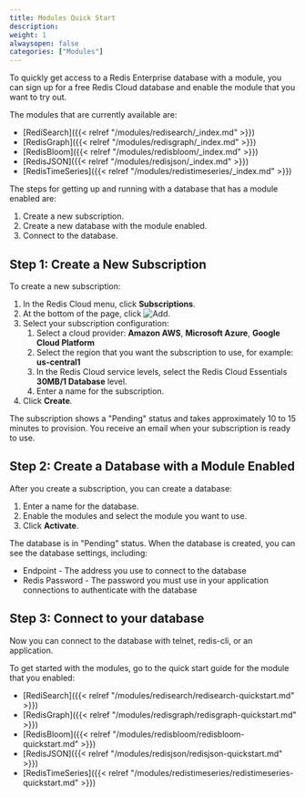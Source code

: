 ```yaml
---
title: Modules Quick Start
description:
weight: 1
alwaysopen: false
categories: ["Modules"]
---
```

To quickly get access to a Redis Enterprise database with a module,
you can sign up for a free Redis Cloud database and enable the module that you want to try out.

The modules that are currently available are:

- [RediSearch]({{< relref "/modules/redisearch/_index.md" >}})
- [RedisGraph]({{< relref "/modules/redisgraph/_index.md" >}})
- [RedisBloom]({{< relref "/modules/redisbloom/_index.md" >}})
- [RedisJSON]({{< relref "/modules/redisjson/_index.md" >}})
- [RedisTimeSeries]({{< relref "/modules/redistimeseries/_index.md" >}})

The steps for getting up and running with a database that has a module enabled are:

1. Create a new subscription.
1. Create a new database with the module enabled.
1. Connect to the database.

## Step 1: Create a New Subscription

To create a new subscription:

1. In the Redis Cloud menu, click **Subscriptions**.
1. At the bottom of the page, click ![Add](/images/rs/icon_add.png#no-click "Add").
1. Select your subscription configuration:
    1. Select a cloud provider: **Amazon AWS**, **Microsoft Azure**, **Google Cloud Platform**
    1. Select the region that you want the subscription to use, for example: **us-central1**
    1. In the Redis Cloud service levels, select the Redis Cloud Essentials **30MB/1 Database** level.
    1. Enter a name for the subscription.
1. Click **Create**.

The subscription shows a "Pending" status and takes approximately 10 to 15 minutes to provision.
You receive an email when your subscription is ready to use.

## Step 2: Create a Database with a Module Enabled

After you create a subscription, you can create a database:

1. Enter a name for the database.
1. Enable the modules and select the module you want to use.
1. Click **Activate**.

The database is in "Pending" status.
When the database is created, you can see the database settings, including:

- Endpoint - The address you use to connect to the database
- Redis Password - The password you must use in your application connections to authenticate with the database

## Step 3: Connect to your database

Now you can connect to the database with telnet, redis-cli, or an application.

To get started with the modules, go to the quick start guide for the module that you enabled:

- [RediSearch]({{< relref "/modules/redisearch/redisearch-quickstart.md" >}})
- [RedisGraph]({{< relref "/modules/redisgraph/redisgraph-quickstart.md" >}})
- [RedisBloom]({{< relref "/modules/redisbloom/redisbloom-quickstart.md" >}})
- [RedisJSON]({{< relref "/modules/redisjson/redisjson-quickstart.md" >}})
- [RedisTimeSeries]({{< relref "/modules/redistimeseries/redistimeseries-quickstart.md" >}})
